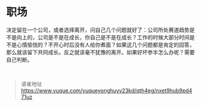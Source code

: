 # 职场
决定留在一个公司，或者选择离开，问自己几个问题就好了：公司所处赛道趋势是不是向上的，公司是不是在成长，你自己是不是在成长？工作的时候大部分时间是不是心情愉悦的？不开心时后没有人给你煮面？如果这几个问题都是肯定的回答，那么就该留下共同成长。反之就该毫不犹豫的离开。如果好坏参半怎么办呢？需要自己判断。

<br>
  
> 语雀地址 https://www.yuque.com/yuqueyonghuyv23kd/qth4eg/nxet9hub9pd471uz